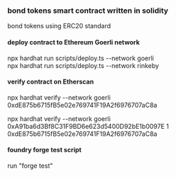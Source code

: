 ### bond tokens smart contract written in solidity
bond tokens using ERC20 standard   

#### deploy contract to Ethereum Goerli network
npx hardhat run scripts/deploy.ts  --network goerli  
npx hardhat run scripts/deploy.ts  --network rinkeby  

#### verify contract on Etherscan
npx hardhat verify --network goerli 0xdE875b6715fB5e02e769741F19A2f6976707aC8a  

npx hardhat verify --network goerli 0xA91ba6d3Bf8C31F9BD6e623d5400D92bE1b0097E 1 0xdE875b6715fB5e02e769741F19A2f6976707aC8a  

#### foundry forge test script
run "forge test"